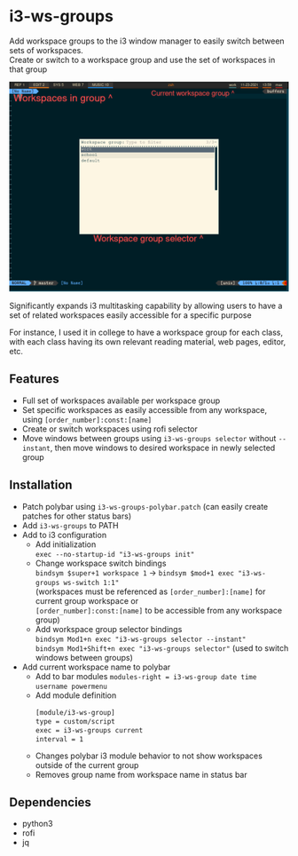 # i3-ws-groups
Add workspace groups to the i3 window manager to easily switch between sets of workspaces. <br>
Create or switch to a workspace group and use the set of workspaces in that group

![](i3-ws-groups-screenshot.png)

Significantly expands i3 multitasking capability by allowing users to have a set of related workspaces easily accessible for a specific purpose <br>

For instance, I used it in college to have a workspace group for each class, with each class having its own relevant reading material, web pages, editor, etc.

## Features
* Full set of workspaces available per workspace group
* Set specific workspaces as easily accessible from any workspace, using `[order_number]:const:[name]`
* Create or switch workspaces using rofi selector
* Move windows between groups using `i3-ws-groups selector` without `--instant`, then move windows to desired workspace in newly selected group

## Installation
* Patch polybar using `i3-ws-groups-polybar.patch` (can easily create patches for other status bars)
* Add `i3-ws-groups` to PATH
* Add to i3 configuration
  * Add initialization <br>
    `exec --no-startup-id "i3-ws-groups init"`
  * Change workspace switch bindings <br>
    `bindsym $super+1 workspace 1` -> `bindsym $mod+1 exec "i3-ws-groups ws-switch 1:1"` <br>
    (workspaces must be referenced as `[order_number]:[name]` for current group workspace or <br>
    `[order_number]:const:[name]` to be accessible from any workspace group)
  * Add workspace group selector bindings <br> 
    `bindsym Mod1+n exec "i3-ws-groups selector --instant"` <br>
    `bindsym Mod1+Shift+n exec "i3-ws-groups selector"` (used to switch windows between groups)
* Add current workspace name to polybar
  * Add to bar modules
    `modules-right = i3-ws-group date time username powermenu`
  * Add module definition
    ```
    [module/i3-ws-group]
    type = custom/script
    exec = i3-ws-groups current
    interval = 1
     ```
  * Changes polybar i3 module behavior to not show workspaces outside of the current group
  * Removes group name from workspace name in status bar

## Dependencies
* python3
* rofi
* jq
